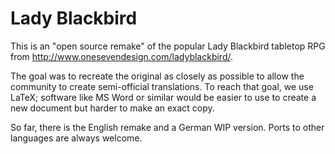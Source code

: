 # Lady Blackbird

This is an "open source remake" of the popular Lady Blackbird tabletop RPG from http://www.onesevendesign.com/ladyblackbird/. 

The goal was to recreate the original as closely as possible to allow the community to create semi-official translations.
To reach that goal, we use LaTeX; software like MS Word or similar would be easier to use to create a new document but harder to make an exact copy.

So far, there is the English remake and a German WIP version. Ports to other languages are always welcome.
